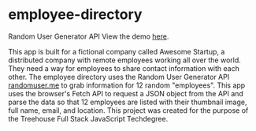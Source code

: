 # employee-directory
 Random User Generator API
View the demo <a href="https://dianavoz.github.io/employee-directory/" rel="nofollow">here</a>.

This app is built for a fictional company called Awesome Startup, a distributed company with remote employees working all over the world. They need a way for employees to share contact information with each other. The employee directory uses the Random User Generator API <a href="https://randomuser.me/" rel="nofollow">randomuser.me</a> to grab information for 12 random "employees". This app uses the browser's Fetch API to request a JSON object from the API and parse the data so that 12 employees are listed with their thumbnail image, full name, email, and location. This project was created for the purpose of the Treehouse Full Stack JavaScript Techdegree.

